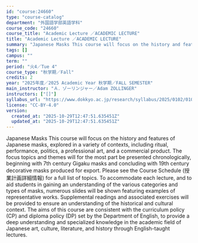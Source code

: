 ```yaml
---
id: "course:24660"
type: "course-catalog"
department: "外国語学部英語学科"
course_code: "24660"
course_title: "Academic Lecture ／ACADEMIC LECTURE"
title: "Academic Lecture ／ACADEMIC LECTURE"
summary: "Japanese Masks This course will focus on the history and features of Japanese masks, explored in a variety of contexts, …"
tags: []
campus: ""
term: ""
period: "火4／Tue 4"
course_type: "秋学期／Fall"
credits: 2
year: "2025年度／2025 Academic Year 秋学期／FALL SEMESTER"
main_instructor: "Ａ．ゾーリンジャー／Adam ZOLLINGER"
instructors: ["[]"]
syllabus_url: "https://www.dokkyo.ac.jp/research/syllabus/2025/0102/0102_24660_ja_JP.html"
license: "CC-BY-4.0"
version:
  created_at: "2025-10-29T12:47:51.635451Z"
  updated_at: "2025-10-29T12:47:51.635451Z"
---
```

Japanese Masks This course will focus on the history and features of Japanese masks, explored in a variety of contexts, including ritual, performance, politics, a professional art, and a commercial product. The focus topics and themes will for the most part be presented chronologically, beginning with 7th century Gigaku masks and concluding with 19th century decorative masks produced for export. Please see the Course Schedule (授業計画詳細情報) for a full list of topics. To accommodate each lecture, and to aid students in gaining an understanding of the various categories and types of masks, numerous slides will be shown featuring examples of representative works. Supplemental readings and associated exercises will be provided to ensure an understanding of the historical and cultural context. The aims of this course are consistent with the curriculum policy (CP) and diploma policy (DP) set by the Department of English, to provide a deep understanding and specialized knowledge in the academic field of Japanese art, culture, literature, and history through English-taught lectures.
